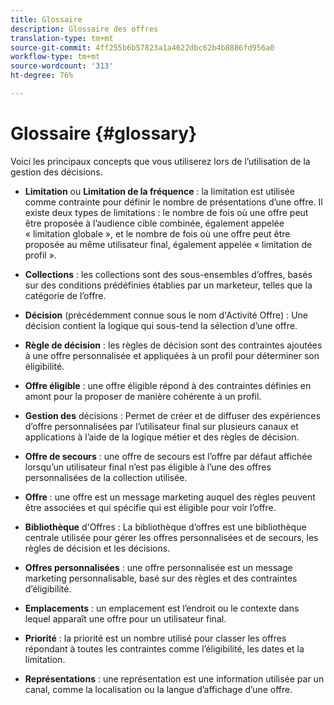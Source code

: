 ```yaml
---
title: Glossaire
description: Glossaire des offres
translation-type: tm+mt
source-git-commit: 4ff255b6b57823a1a4622dbc62b4b8886fd956a0
workflow-type: tm+mt
source-wordcount: '313'
ht-degree: 76%

---
```


# Glossaire {#glossary}

Voici les principaux concepts que vous utiliserez lors de l’utilisation de la gestion des décisions.

* **Limitation** ou **Limitation de la fréquence** : la limitation est utilisée comme contrainte pour définir le nombre de présentations d’une offre. Il existe deux types de limitations : le nombre de fois où une offre peut être proposée à l’audience cible combinée, également appelée « limitation globale », et le nombre de fois où une offre peut être proposée au même utilisateur final, également appelée « limitation de profil ».

* **Collections** : les collections sont des sous-ensembles d’offres, basés sur des conditions prédéfinies établies par un marketeur, telles que la catégorie de l’offre.

* **Décision**  (précédemment connue sous le nom d&#39;Activité Offre) : Une décision contient la logique qui sous-tend la sélection d’une offre.

* **Règle de décision** : les règles de décision sont des contraintes ajoutées à une offre personnalisée et appliquées à un profil pour déterminer son éligibilité.

* **Offre éligible** : une offre éligible répond à des contraintes définies en amont pour la proposer de manière cohérente à un profil.

* **Gestion des** décisions : Permet de créer et de diffuser des expériences d’offre personnalisées par l’utilisateur final sur plusieurs canaux et applications à l’aide de la logique métier et des règles de décision.

* **Offre de secours** : une offre de secours est l’offre par défaut affichée lorsqu’un utilisateur final n’est pas éligible à l’une des offres personnalisées de la collection utilisée.

* **Offre** : une offre est un message marketing auquel des règles peuvent être associées et qui spécifie qui est éligible pour voir l’offre.

* **Bibliothèque** d&#39;Offres : La bibliothèque d’offres est une bibliothèque centrale utilisée pour gérer les offres personnalisées et de secours, les règles de décision et les décisions.

* **Offres personnalisées** : une offre personnalisée est un message marketing personnalisable, basé sur des règles et des contraintes d’éligibilité.

* **Emplacements** : un emplacement est l’endroit ou le contexte dans lequel apparaît une offre pour un utilisateur final.

* **Priorité** : la priorité est un nombre utilisé pour classer les offres répondant à toutes les contraintes comme l’éligibilité, les dates et la limitation.

* **Représentations** : une représentation est une information utilisée par un canal, comme la localisation ou la langue d’affichage d’une offre.

